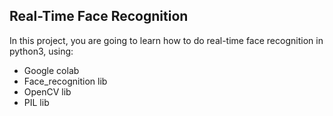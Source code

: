 ## Real-Time Face Recognition

In this project, you are going to learn how to do real-time face recognition in python3, using:

- Google colab
- Face_recognition lib
- OpenCV lib 
- PIL lib


